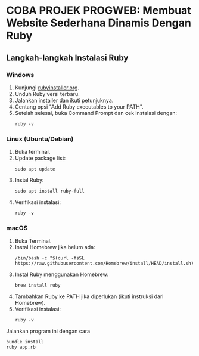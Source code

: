 # COBA PROJEK PROGWEB: Membuat Website Sederhana Dinamis Dengan Ruby
## Langkah-langkah Instalasi Ruby

### Windows
1. Kunjungi [rubyinstaller.org](https://rubyinstaller.org/).
2. Unduh Ruby versi terbaru.
3. Jalankan installer dan ikuti petunjuknya.
4. Centang opsi "Add Ruby executables to your PATH".
5. Setelah selesai, buka Command Prompt dan cek instalasi dengan:
    ```
    ruby -v
    ```

### Linux (Ubuntu/Debian)
1. Buka terminal.
2. Update package list:
    ```
    sudo apt update
    ```
3. Instal Ruby:
    ```
    sudo apt install ruby-full
    ```
4. Verifikasi instalasi:
    ```
    ruby -v
    ```

### macOS
1. Buka Terminal.
2. Instal Homebrew jika belum ada:
    ```
    /bin/bash -c "$(curl -fsSL https://raw.githubusercontent.com/Homebrew/install/HEAD/install.sh)"
    ```
3. Instal Ruby menggunakan Homebrew:
    ```
    brew install ruby
    ```
4. Tambahkan Ruby ke PATH jika diperlukan (ikuti instruksi dari Homebrew).
5. Verifikasi instalasi:
    ```
    ruby -v
    ```
    
Jalankan program ini dengan cara
```
bundle install
ruby app.rb
```